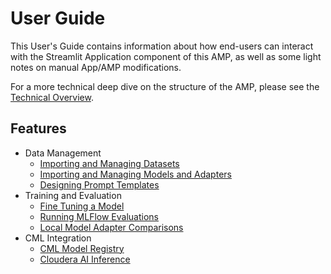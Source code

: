 # User Guide

This User's Guide contains information about how end-users can interact with the Streamlit Application component of this AMP, as well as some light notes on manual App/AMP modifications.

For a more technical deep dive on the structure of the AMP, please see the [Technical Overview](../techinical_overview.md).


## Features

* Data Management
  * [Importing and Managing Datasets](user_guide/datasets.md)
  * [Importing and Managing Models and Adapters](user_guide/models.md)
  * [Designing Prompt Templates](user_guide/prompts.md)
* Training and Evaluation
  * [Fine Tuning a Model](user_guide/fine_tuning.md)
  * [Running MLFlow Evaluations](user_guide/mlflow_evaluation.md)
  * [Local Model Adapter Comparisons](user_guide/local_adapter_comparison.md)
* CML Integration
  * [CML Model Registry](user_guide/model_registry.md)
  * [Cloudera AI Inference](user_guide/cml_serving.md)
